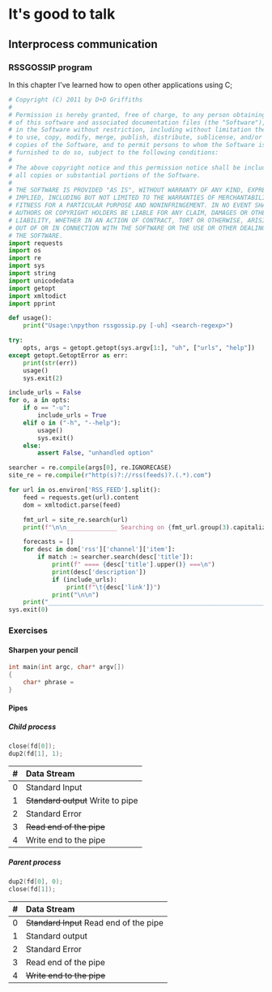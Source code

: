 # It's good to talk
## Interprocess communication

### RSSGOSSIP program
In this chapter I've learned how to open other applications using C;
```python
# Copyright (C) 2011 by D+D Griffiths
#
# Permission is hereby granted, free of charge, to any person obtaining a copy
# of this software and associated documentation files (the "Software"), to deal
# in the Software without restriction, including without limitation the rights
# to use, copy, modify, merge, publish, distribute, sublicense, and/or sell
# copies of the Software, and to permit persons to whom the Software is
# furnished to do so, subject to the following conditions:
#
# The above copyright notice and this permission notice shall be included in
# all copies or substantial portions of the Software.
#
# THE SOFTWARE IS PROVIDED "AS IS", WITHOUT WARRANTY OF ANY KIND, EXPRESS OR
# IMPLIED, INCLUDING BUT NOT LIMITED TO THE WARRANTIES OF MERCHANTABILITY,
# FITNESS FOR A PARTICULAR PURPOSE AND NONINFRINGEMENT. IN NO EVENT SHALL THE
# AUTHORS OR COPYRIGHT HOLDERS BE LIABLE FOR ANY CLAIM, DAMAGES OR OTHER
# LIABILITY, WHETHER IN AN ACTION OF CONTRACT, TORT OR OTHERWISE, ARISING FROM,
# OUT OF OR IN CONNECTION WITH THE SOFTWARE OR THE USE OR OTHER DEALINGS IN
# THE SOFTWARE.
import requests
import os
import re
import sys
import string
import unicodedata
import getopt
import xmltodict
import pprint

def usage():
    print("Usage:\npython rssgossip.py [-uh] <search-regexp>")

try:
    opts, args = getopt.getopt(sys.argv[1:], "uh", ["urls", "help"])
except getopt.GetoptError as err:
    print(str(err))
    usage()
    sys.exit(2)

include_urls = False
for o, a in opts:
    if o == "-u":
        include_urls = True
    elif o in ("-h", "--help"):
        usage()
        sys.exit()
    else:
        assert False, "unhandled option"

searcher = re.compile(args[0], re.IGNORECASE)
site_re = re.compile(r"http(s)?://rss(feeds)?.(.*).com")

for url in os.environ['RSS_FEED'].split():
    feed = requests.get(url).content
    dom = xmltodict.parse(feed)

    fmt_url = site_re.search(url)
    print(f"\n\n______________ Searching on {fmt_url.group(3).capitalize()} __________________\n\n\n")

    forecasts = []
    for desc in dom['rss']['channel']['item']:
        if match := searcher.search(desc['title']):
            print(f" ==== {desc['title'].upper()} ===\n")
            print(desc['description'])
            if (include_urls):
                print(f"\t{desc['link']}")
            print("\n\n")
    print("__________________________________________________________________\n")
sys.exit(0)

```

### Exercises

#### Sharpen your pencil
```c
int main(int argc, char* argv[])
{
    char* phrase =
}

```

#### Pipes
##### Child process

```c
close(fd[0]);
dup2(fd[1], 1);

```
| #     | Data Stream     |
| :------------- | :------------- |
| 0       | Standard Input       |
| 1 | ~~Standard output~~ Write to pipe |
| 2 | Standard Error |
| 3 | ~~Read end of the pipe~~|
| 4 | Write end to the pipe |


##### Parent process

```c
dup2(fd[0], 0);
close(fd[1]);

```
| #     | Data Stream     |
| :------------- | :------------- |
| 0       | ~~Standard Input~~ Read end of the pipe  |
| 1 | Standard output|
| 2 | Standard Error |
| 3 | Read end of the pipe|
| 4 | ~~Write end to the pipe~~ |
